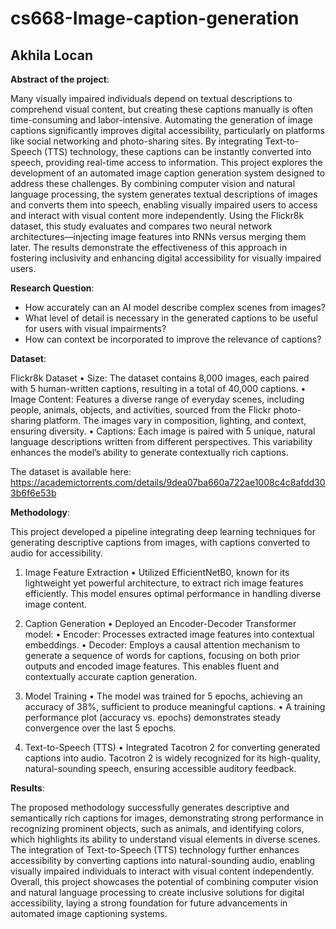 # cs668-Image-caption-generation
## Akhila Locan



**Abstract of the project**: 

Many visually impaired individuals depend on textual descriptions to comprehend visual content, but creating these captions manually is often time-consuming and labor-intensive. Automating the generation of image captions significantly improves digital accessibility, particularly on platforms like social networking and photo-sharing sites. By integrating Text-to-Speech (TTS) technology, these captions can be instantly converted into speech, providing real-time access to information. This project explores the development of an automated image caption generation system designed to address these challenges. By combining computer vision and natural language processing, the system generates textual descriptions of images and converts them into speech, enabling visually impaired users to access and interact with visual content more independently. Using the Flickr8k dataset, this study evaluates and compares two neural network architectures—injecting image features into RNNs versus merging them later. The results demonstrate the effectiveness of this approach in fostering inclusivity and enhancing digital accessibility for visually impaired users.

**Research Question**:
* How accurately can an AI model describe complex scenes from images?
* What level of detail is necessary in the generated captions to be useful for users with visual impairments?
* How can context be incorporated to improve the relevance of captions?



**Dataset**:

Flickr8k Dataset
	•	Size: The dataset contains 8,000 images, each paired with 5 human-written captions, resulting in a total of 40,000 captions.
	•	Image Content: Features a diverse range of everyday scenes, including people, animals, objects, and activities, sourced from the Flickr photo-sharing platform. The images vary in composition, lighting, and context, ensuring diversity.
	•	Captions: Each image is paired with 5 unique, natural language descriptions written from different perspectives. This variability enhances the model’s ability to generate contextually rich captions.
 
The dataset is available here: https://academictorrents.com/details/9dea07ba660a722ae1008c4c8afdd303b6f6e53b

**Methodology**: 

This project developed a pipeline integrating deep learning techniques for generating descriptive captions from images, with captions converted to audio for accessibility.
	
 1.	Image Feature Extraction
	•	Utilized EfficientNetB0, known for its lightweight yet powerful architecture, to extract rich image features efficiently. This model ensures optimal performance in handling diverse image content.
	
 2.	Caption Generation
	•	Deployed an Encoder-Decoder Transformer model:
	•	Encoder: Processes extracted image features into contextual embeddings.
	•	Decoder: Employs a causal attention mechanism to generate a sequence of words for captions, focusing on both prior outputs and encoded image features. This enables fluent and contextually accurate caption generation.
	
 3.	Model Training
	•	The model was trained for 5 epochs, achieving an accuracy of 38%, sufficient to produce meaningful captions.
	•	A training performance plot (accuracy vs. epochs) demonstrates steady convergence over the last 5 epochs.
	
 4.	Text-to-Speech (TTS)
	•	Integrated Tacotron 2 for converting generated captions into audio. Tacotron 2 is widely recognized for its high-quality, natural-sounding speech, ensuring accessible auditory feedback.

**Results**: 

The proposed methodology successfully generates descriptive and semantically rich captions for images, demonstrating strong performance in recognizing prominent objects, such as animals, and identifying colors, which highlights its ability to understand visual elements in diverse scenes. The integration of Text-to-Speech (TTS) technology further enhances accessibility by converting captions into natural-sounding audio, enabling visually impaired individuals to interact with visual content independently. Overall, this project showcases the potential of combining computer vision and natural language processing to create inclusive solutions for digital accessibility, laying a strong foundation for future advancements in automated image captioning systems.


